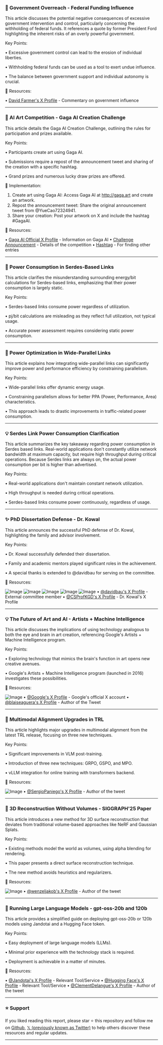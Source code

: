 ### 🤖 Government Overreach - Federal Funding Influence

This article discusses the potential negative consequences of excessive government intervention and control, particularly concerning the withholding of federal funds.  It references a quote by former President Ford highlighting the inherent risks of an overly powerful government.

Key Points:

• Excessive government control can lead to the erosion of individual liberties.


• Withholding federal funds can be used as a tool to exert undue influence.


• The balance between government support and individual autonomy is crucial.


🔗 Resources:

• [David Farmer's X Profile](https://x.com/dfarmer) - Commentary on government influence


---

### 🚀 AI Art Competition - Gaga AI Creation Challenge

This article details the Gaga AI Creation Challenge, outlining the rules for participation and prizes available.

Key Points:

• Participants create art using Gaga AI.


• Submissions require a repost of the announcement tweet and sharing of the creation with a specific hashtag.


• Grand prizes and numerous lucky draw prizes are offered.



🚀 Implementation:

1. Create art using Gaga AI:  Access Gaga AI at http://gaga.art and create an artwork.
2. Repost the announcement tweet: Share the original announcement tweet from @YueCao72324941.
3. Share your creation: Post your artwork on X and include the hashtag #GagaAI.

🔗 Resources:

• [Gaga AI Official X Profile](https://x.com/GagaAI_official) - Information on Gaga AI
• [Challenge Announcement](https://x.com/YueCao72324941) - Details of the competition
• [Hashtag](https://x.com/hashtag/GagaAI?src=hashtag_click) - For finding other entries



---

### 🤖 Power Consumption in Serdes-Based Links

This article clarifies the misunderstanding surrounding energy/bit calculations for Serdes-based links, emphasizing that their power consumption is largely static.

Key Points:

• Serdes-based links consume power regardless of utilization.


•  pj/bit calculations are misleading as they reflect full utilization, not typical usage.


• Accurate power assessment requires considering static power consumption.


---

### 🤖 Power Optimization in Wide-Parallel Links

This article explains how integrating wide-parallel links can significantly improve power and performance efficiency by constraining parallelism.


Key Points:

• Wide-parallel links offer dynamic energy usage.


• Constraining parallelism allows for better PPA (Power, Performance, Area) characteristics.


• This approach leads to drastic improvements in traffic-related power consumption.



---

### 💡 Serdes Link Power Consumption Clarification

This article summarizes the key takeaway regarding power consumption in Serdes based links. Real-world applications don't constantly utilize network bandwidth at maximum capacity, but require high throughput during critical operations.  Because Serdes links are always on, the actual power consumption per bit is higher than advertised.

Key Points:

• Real-world applications don't maintain constant network utilization.


• High throughput is needed during critical operations.


• Serdes-based links consume power continuously, regardless of usage.


---

### ✨ PhD Dissertation Defense - Dr. Kowal

This article announces the successful PhD defense of Dr. Kowal, highlighting the family and advisor involvement.

Key Points:

• Dr. Kowal successfully defended their dissertation.


•  Family and academic mentors played significant roles in the achievement.


• A special thanks is extended to @davidbau for serving on the committee.



🔗 Resources:

![Image](https://pbs.twimg.com/media/GxsjCdnWMAA0dhC?format=jpg&name=small)
![Image](https://pbs.twimg.com/media/GxsjCdnXkAAqCqM?format=jpg&name=small)
![Image](https://pbs.twimg.com/media/GxsjCdmXEAAZBBI?format=jpg&name=small)
![Image](https://pbs.twimg.com/media/GxsjCdrXoAATzFp?format=jpg&name=360x360)
![Image](https://pbs.twimg.com/media/GxoFVvTWwAAkZoC?format=jpg&name=240x240)
• [@davidbau's X Profile](https://x.com/davidbau) - External committee member
• [@CSProfKGD's X Profile](https://x.com/CSProfKGD) - Dr. Kowal's X Profile


---

### 💡  The Future of Art and AI - Artists + Machine Intelligence

This article discusses the implications of using technology analogous to both the eye and brain in art creation, referencing Google's Artists + Machine Intelligence program.

Key Points:

• Exploring technology that mimics the brain's function in art opens new creative avenues.


• Google's Artists + Machine Intelligence program (launched in 2016) investigates these possibilities.



🔗 Resources:

![Image](https://pbs.twimg.com/media/GxwovABWgAAuPJh?format=jpg&name=small)
• [@Google's X Profile](https://x.com/Google) - Google's official X account
• [@blaiseaguera's X Profile](https://x.com/blaiseaguera) - Author of the Tweet


---

### 🚀 Multimodal Alignment Upgrades in TRL

This article highlights major upgrades in multimodal alignment from the latest TRL release, focusing on three new techniques.

Key Points:

• Significant improvements in VLM post-training.


• Introduction of three new techniques: GRPO, GSPO, and MPO.


• vLLM integration for online training with transformers backend.


🔗 Resources:

![Image](https://pbs.twimg.com/media/GxwN8QyWYAAd_x3?format=jpg&name=small)
• [@SergioPaniego's X Profile](https://x.com/SergioPaniego) - Author of the tweet


---

### 🤖 3D Reconstruction Without Volumes - SIGGRAPH'25 Paper

This article introduces a new method for 3D surface reconstruction that deviates from traditional volume-based approaches like NeRF and Gaussian Splats.


Key Points:

• Existing methods model the world as volumes, using alpha blending for rendering.


• This paper presents a direct surface reconstruction technique.


• The new method avoids heuristics and regularizers.



🔗 Resources:

![Image](https://pbs.twimg.com/amplify_video_thumb/1953423768673472512/img/fjt1wwRe-gOeDBwc.jpg)
• [@wenzeljakob's X Profile](https://x.com/wenzeljakob) - Author of the tweet


---

### 🚀 Running Large Language Models - gpt-oss-20b and 120b

This article provides a simplified guide on deploying gpt-oss-20b or 120b models using Jandotai and a Hugging Face token.


Key Points:

• Easy deployment of large language models (LLMs).


• Minimal prior experience with the technology stack is required.


• Deployment is achievable in a matter of minutes.


🔗 Resources:

• [@Jandotai's X Profile](https://x.com/jandotai) - Relevant Tool/Service
• [@Hugging Face's X Profile](https://x.com/huggingface) - Relevant Tool/Service
• [@ClementDelangue's X Profile](https://x.com/ClementDelangue) - Author of the tweet


---

### ⭐️ Support

If you liked reading this report, please star ⭐️ this repository and follow me on [Github](https://github.com/Drix10), [𝕏 (previously known as Twitter)](https://x.com/DRIX_10_) to help others discover these resources and regular updates.

---